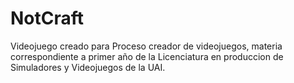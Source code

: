 # NotCraft
Videojuego creado para Proceso creador de videojuegos, materia correspondiente a primer año de la Licenciatura en produccion de Simuladores y Videojuegos de la UAI.

